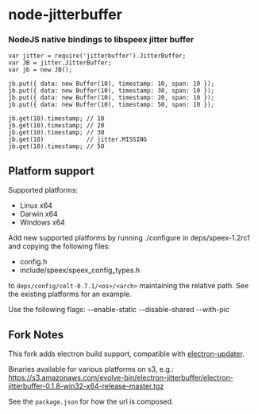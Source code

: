node-jitterbuffer
=========
### NodeJS native bindings to libspeex jitter buffer

    var jitter = require('jitterbuffer').JitterBuffer;
    var JB = jitter.JitterBuffer;
    var jb = new JB();

    jb.put({ data: new Buffer(10), timestamp: 10, span: 10 });
    jb.put({ data: new Buffer(10), timestamp: 30, span: 10 });
    jb.put({ data: new Buffer(10), timestamp: 20, span: 10 });
    jb.put({ data: new Buffer(10), timestamp: 50, span: 10 });

    jb.get(10).timestamp; // 10
    jb.get(10).timestamp; // 20
    jb.get(10).timestamp; // 30
    jb.get(10)            // jitter.MISSING
    jb.get(10).timestamp; // 50


Platform support
----------------

Supported platforms:
- Linux x64
- Darwin x64
- Windows x64

Add new supported platforms by running ./configure in deps/speex-1.2rc1 and
copying the following files:

- config.h
- include/speex/speex_config_types.h

to `deps/config/celt-0.7.1/<os>/<arch>` maintaining the relative path. See
the existing platforms for an example.

Use the following flags: --enable-static --disable-shared --with-pic

Fork Notes
----------
This fork adds electron build support, compatible with [electron-updater](https://github.com/evolvelabs/electron-updater).

Binaries available for various platforms on s3, e.g.:
https://s3.amazonaws.com/evolve-bin/electron-jitterbuffer/electron-jitterbuffer-0.1.8-win32-x64-release-master.tgz

See the `package.json` for how the url is composed.